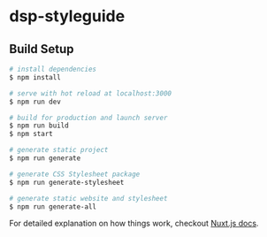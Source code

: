 # dsp-styleguide

## Build Setup

``` bash
# install dependencies
$ npm install

# serve with hot reload at localhost:3000
$ npm run dev

# build for production and launch server
$ npm run build
$ npm start

# generate static project
$ npm run generate

# generate CSS Stylesheet package
$ npm run generate-stylesheet

# generate static website and stylesheet
$ npm run generate-all
```

For detailed explanation on how things work, checkout [Nuxt.js docs](https://nuxtjs.org).
